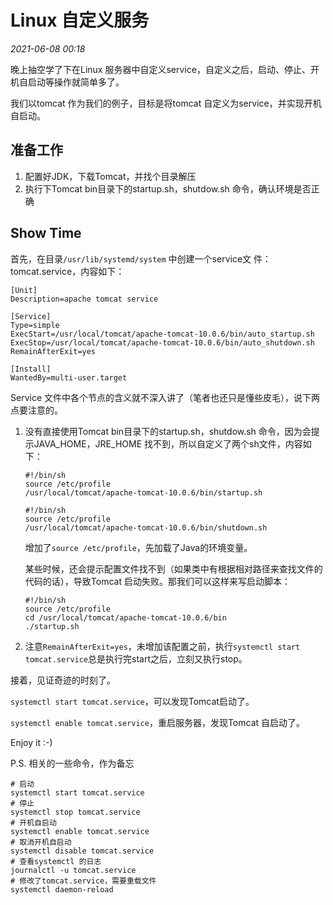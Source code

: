 # Linux 自定义服务

_2021-06-08_ _00:18_

晚上抽空学了下在Linux 服务器中自定义service，自定义之后，启动、停止、开机自启动等操作就简单多了。

我们以tomcat 作为我们的例子，目标是将tomcat 自定义为service，并实现开机自启动。

## 准备工作

1. 配置好JDK，下载Tomcat，并找个目录解压
2. 执行下Tomcat bin目录下的startup.sh，shutdow.sh 命令，确认环境是否正确

## Show Time

首先，在目录`/usr/lib/systemd/system` 中创建一个service文 件：tomcat.service，内容如下：

```shell
[Unit]
Description=apache tomcat service

[Service]
Type=simple
ExecStart=/usr/local/tomcat/apache-tomcat-10.0.6/bin/auto_startup.sh
ExecStop=/usr/local/tomcat/apache-tomcat-10.0.6/bin/auto_shutdown.sh
RemainAfterExit=yes

[Install]
WantedBy=multi-user.target
```

Service 文件中各个节点的含义就不深入讲了（笔者也还只是懂些皮毛），说下两点要注意的。

 1. 没有直接使用Tomcat bin目录下的startup.sh，shutdow.sh 命令，因为会提示JAVA_HOME，JRE_HOME 找不到，所以自定义了两个sh文件，内容如下：

    ```shell
    #!/bin/sh
    source /etc/profile
    /usr/local/tomcat/apache-tomcat-10.0.6/bin/startup.sh
    ```

    

    ```shell
    #!/bin/sh
    source /etc/profile
    /usr/local/tomcat/apache-tomcat-10.0.6/bin/shutdown.sh
    ```

    增加了`source /etc/profile`，先加载了Java的环境变量。

    某些时候，还会提示配置文件找不到（如果类中有根据相对路径来查找文件的代码的话），导致Tomcat 启动失败。那我们可以这样来写启动脚本：

    ```shell
    #!/bin/sh
    source /etc/profile
    cd /usr/local/tomcat/apache-tomcat-10.0.6/bin 
    ./startup.sh
    ```

    

 2. 注意`RemainAfterExit=yes`，未增加该配置之前，执行`systemctl start tomcat.service`总是执行完start之后，立刻又执行stop。

接着，见证奇迹的时刻了。

`systemctl start tomcat.service`，可以发现Tomcat启动了。

`systemctl enable tomcat.service`，重启服务器，发现Tomcat 自启动了。

Enjoy it :-)

P.S. 相关的一些命令，作为备忘

```shell
# 启动
systemctl start tomcat.service
# 停止
systemctl stop tomcat.service
# 开机自启动
systemctl enable tomcat.service
# 取消开机自启动
systemctl disable tomcat.service
# 查看systemctl 的日志
journalctl -u tomcat.service
# 修改了tomcat.service，需要重载文件
systemctl daemon-reload
```

